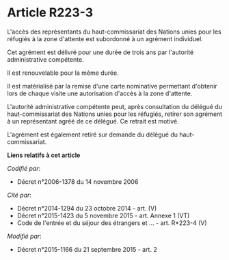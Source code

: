 # Article R223-3

L'accès des représentants du haut-commissariat des Nations unies pour les réfugiés à la zone d'attente est subordonné à un
agrément individuel. 

Cet agrément est délivré pour une durée de trois ans par l'autorité administrative compétente. 

Il est renouvelable pour la même durée. 

Il est matérialisé par la remise d'une carte nominative permettant d'obtenir lors de chaque visite une autorisation d'accès à
la zone d'attente. 

L'autorité administrative compétente peut, après consultation du délégué du haut-commissariat des Nations unies pour les
réfugiés, retirer son agrément à un représentant agréé de ce délégué. Ce retrait est motivé. 

L'agrément est également retiré sur demande du délégué du haut-commissariat.

**Liens relatifs à cet article**

_Codifié par_:

  - Décret n°2006-1378 du 14 novembre 2006

_Cité par_:

  - Décret n°2014-1294 du 23 octobre 2014 - art. (V)
  - Décret n°2015-1423 du 5 novembre 2015 - art. Annexe 1 (VT)
  - Code de l'entrée et du séjour des étrangers et ... - art. R*223-4 (V)

_Modifié par_:

  - Décret n°2015-1166 du 21 septembre 2015 - art. 2
